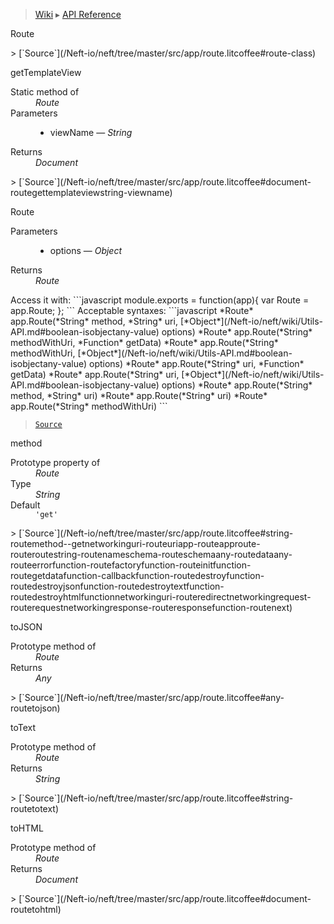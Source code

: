 > [Wiki](Home) ▸ [API Reference](API-Reference)

Route
<dl></dl>
> [`Source`](/Neft-io/neft/tree/master/src/app/route.litcoffee#route-class)

getTemplateView
<dl><dt>Static method of</dt><dd><i>Route</i></dd><dt>Parameters</dt><dd><ul><li>viewName — <i>String</i></li></ul></dd><dt>Returns</dt><dd><i>Document</i></dd></dl>
> [`Source`](/Neft-io/neft/tree/master/src/app/route.litcoffee#document-routegettemplateviewstring-viewname)

Route
<dl><dt>Parameters</dt><dd><ul><li>options — <i>Object</i></li></ul></dd><dt>Returns</dt><dd><i>Route</i></dd></dl>
Access it with:
```javascript
module.exports = function(app){
  var Route = app.Route;
};
```
Acceptable syntaxes:
```javascript
*Route* app.Route(*String* method, *String* uri, [*Object*](/Neft-io/neft/wiki/Utils-API.md#boolean-isobjectany-value) options)
*Route* app.Route(*String* methodWithUri, *Function* getData)
*Route* app.Route(*String* methodWithUri, [*Object*](/Neft-io/neft/wiki/Utils-API.md#boolean-isobjectany-value) options)
*Route* app.Route(*String* uri, *Function* getData)
*Route* app.Route(*String* uri, [*Object*](/Neft-io/neft/wiki/Utils-API.md#boolean-isobjectany-value) options)
*Route* app.Route(*String* method, *String* uri)
*Route* app.Route(*String* uri)
*Route* app.Route(*String* methodWithUri)
```

> [`Source`](/Neft-io/neft/tree/master/src/app/route.litcoffee#route-routeobject-options)

method
<dl><dt>Prototype property of</dt><dd><i>Route</i></dd><dt>Type</dt><dd><i>String</i></dd><dt>Default</dt><dd><code>'get'</code></dd></dl>
> [`Source`](/Neft-io/neft/tree/master/src/app/route.litcoffee#string-routemethod--getnetworkinguri-routeuriapp-routeapproute-routeroutestring-routenameschema-routeschemaany-routedataany-routeerrorfunction-routefactoryfunction-routeinitfunction-routegetdatafunction-callbackfunction-routedestroyfunction-routedestroyjsonfunction-routedestroytextfunction-routedestroyhtmlfunctionnetworkinguri-routeredirectnetworkingrequest-routerequestnetworkingresponse-routeresponsefunction-routenext)

toJSON
<dl><dt>Prototype method of</dt><dd><i>Route</i></dd><dt>Returns</dt><dd><i>Any</i></dd></dl>
> [`Source`](/Neft-io/neft/tree/master/src/app/route.litcoffee#any-routetojson)

toText
<dl><dt>Prototype method of</dt><dd><i>Route</i></dd><dt>Returns</dt><dd><i>String</i></dd></dl>
> [`Source`](/Neft-io/neft/tree/master/src/app/route.litcoffee#string-routetotext)

toHTML
<dl><dt>Prototype method of</dt><dd><i>Route</i></dd><dt>Returns</dt><dd><i>Document</i></dd></dl>
> [`Source`](/Neft-io/neft/tree/master/src/app/route.litcoffee#document-routetohtml)

